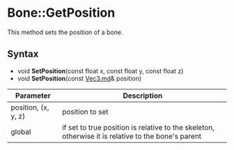 # Bone::GetPosition

This method sets the position of a bone.

## Syntax

- void **SetPosition**(const float x, const float y, const float z)
- void **SetPosition**(const [Vec3.md](Vec3.md)& position)

| Parameter | Description |
|---|---|
| position, (x, y, z) | position to set |
| global | if set to true position is relative to the skeleton, otherwise it is relative to the bone's parent |

